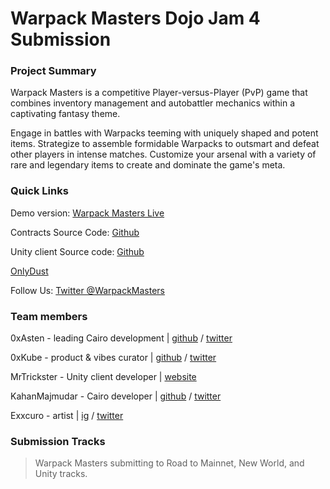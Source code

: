 # Warpack Masters Dojo Jam 4 Submission

### Project Summary

Warpack Masters is a competitive Player-versus-Player (PvP) game that combines inventory management and autobattler mechanics within a captivating fantasy theme.

Engage in battles with Warpacks teeming with uniquely shaped and potent items. Strategize to assemble formidable Warpacks to outsmart and defeat other players in intense matches. Customize your arsenal with a variety of rare and legendary items to create and dominate the game's meta.

### Quick Links
Demo version: [Warpack Masters Live](https://mrtrickster.net/work/arena/v01/)

Contracts Source Code: [Github](https://github.com/0xAsten/Warpack-Masters/)

Unity client Source code: [Github](https://github.com/r0ng-software/arena-unity-client)

[OnlyDust](https://app.onlydust.com/p/warpack-masters)

Follow Us: [Twitter @WarpackMasters](https://twitter.com/@Warpackmasters)

### Team members

0xAsten - leading Cairo development | [github](https://github.com/0xAsten) / [twitter](https://twitter.com/0xasten)

0xKube - product & vibes curator | [github](https://github.com/0xKube) / [twitter](https://twitter.com/0xKube)

MrTrickster - Unity client developer | [website](https://mrtrickster.net)

KahanMajmudar - Cairo developer | [github](https://github.com/KahanMajmudar) / [twitter](https://twitter.com/KahanMajmudar)

Exxcuro - artist | [ig](https://www.instagram.com/kahiakahi) / [twitter](https://twitter.com/KahixKahi)

### Submission Tracks

> Warpack Masters submitting to Road to Mainnet, New World, and Unity tracks.
